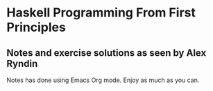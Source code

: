 # Haskell Programming From First Principles
## Notes and exercise solutions as seen by Alex Ryndin
Notes has done using Emacs Org mode.
Enjoy as much as you can.
